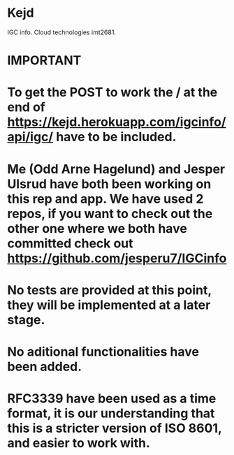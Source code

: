 # Kejd
IGC info. Cloud technologies imt2681.
# IMPORTANT
# To get the POST to work the / at the end of https://kejd.herokuapp.com/igcinfo/api/igc/ have to be included.
# Me (Odd Arne Hagelund) and Jesper Ulsrud have both been working on this rep and app. We have used 2 repos, if you want to check out the other one where we both have committed check out https://github.com/jesperu7/IGCinfo
# No tests are provided at this point, they will be implemented at a later stage.
# No aditional functionalities have been added.
# RFC3339 have been used as a time format, it is our understanding that this is a stricter version of ISO 8601, and easier to work with.
